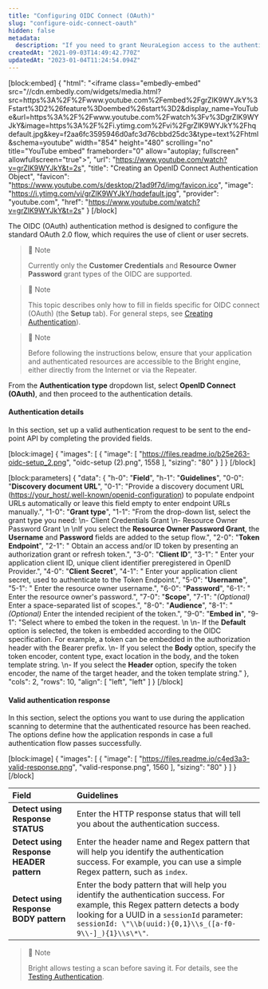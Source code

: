 ```yaml
---
title: "Configuring OIDC Connect (OAuth)"
slug: "configure-oidc-connect-oauth"
hidden: false
metadata: 
  description: "If you need to grant NeuraLegion access to the authenticated resources that support OIDC, you should configure an authentication object using the OpenID Connect."
createdAt: "2021-09-03T14:49:42.770Z"
updatedAt: "2023-01-04T11:24:54.094Z"
---
```

[block:embed]
{
  "html": "<iframe class=\"embedly-embed\" src=\"//cdn.embedly.com/widgets/media.html?src=https%3A%2F%2Fwww.youtube.com%2Fembed%2FgrZlK9WYJkY%3Fstart%3D2%26feature%3Doembed%26start%3D2&display_name=YouTube&url=https%3A%2F%2Fwww.youtube.com%2Fwatch%3Fv%3DgrZlK9WYJkY&image=https%3A%2F%2Fi.ytimg.com%2Fvi%2FgrZlK9WYJkY%2Fhqdefault.jpg&key=f2aa6fc3595946d0afc3d76cbbd25dc3&type=text%2Fhtml&schema=youtube\" width=\"854\" height=\"480\" scrolling=\"no\" title=\"YouTube embed\" frameborder=\"0\" allow=\"autoplay; fullscreen\" allowfullscreen=\"true\"></iframe>",
  "url": "https://www.youtube.com/watch?v=grZlK9WYJkY&t=2s",
  "title": "Creating an OpenID Connect Authentication Object",
  "favicon": "https://www.youtube.com/s/desktop/21ad9f7d/img/favicon.ico",
  "image": "https://i.ytimg.com/vi/grZlK9WYJkY/hqdefault.jpg",
  "provider": "youtube.com",
  "href": "https://www.youtube.com/watch?v=grZlK9WYJkY&t=2s"
}
[/block]




The OIDC (OAuth) authentication method is designed to configure the standard OAuth 2.0 flow, which requires the use of client or user secrets. 

> 📘 Note
> 
> Currently only the **Customer Credentials** and **Resource Owner Password** grant types of the OIDC are supported.

> 📘 Note
> 
> This topic describes only how to fill in fields specific for OIDC connect (OAuth) (the **Setup** tab). For general steps, see [Creating Authentication](https://docs.brightsec.com/docs/configuring-authentication)).

> 📘 Note
> 
> Before following the instructions below, ensure that your application and authenticated resources are accessible to the Bright engine, either directly from the Internet or via the Repeater.

From the **Authentication type** dropdown list, select **OpenID Connect (OAuth)**, and then proceed to the authentication details. 

#### Authentication details

In this section, set up a valid authentication request to be sent to the end-point API by completing the provided fields. 

[block:image]
{
  "images": [
    {
      "image": [
        "https://files.readme.io/b25e263-oidc-setup_2.png",
        "oidc-setup (2).png",
        1558
      ],
      "sizing": "80"
    }
  ]
}
[/block]



[block:parameters]
{
  "data": {
    "h-0": "**Field**",
    "h-1": "**Guidelines**",
    "0-0": "**Discovery document URL**",
    "0-1": "Provide a discovery document URL (<https://your_host/.well-known/openid-configuration>) to populate endpoint URLs automatically or leave this field empty to enter endpoint URLs manually.",
    "1-0": "**Grant type**",
    "1-1": "From the drop-down list, select the grant type you need:  \n- Client Credentials Grant  \n- Resource Owner Password Grant  \n  \nIf you select the **Resource Owner Password Grant**, the **Username** and **Password** fields are added to the setup flow.",
    "2-0": "**Token Endpoint**",
    "2-1": " Obtain an access and/or ID token by presenting an authorization grant or refresh token.",
    "3-0": "**Client ID**",
    "3-1": " Enter your application client ID, unique client identifier preregistered in OpenID Provider.",
    "4-0": "**Client Secret**",
    "4-1": " Enter your application client secret, used to authenticate to the Token Endpoint.",
    "5-0": "**Username**",
    "5-1": " Enter the resource owner username.",
    "6-0": "**Password**",
    "6-1": " Enter the resource owner's password.",
    "7-0": "**Scope**",
    "7-1": "_(Optional)_ Enter a space-separated list of scopes.",
    "8-0": "**Audience**",
    "8-1": "_(Optional)_ Enter the intended recipient of the token.",
    "9-0": "**Embed in**",
    "9-1": "Select where to embed the token in the request.  \n  \n- If the **Default** option is selected, the token is embedded according to the OIDC specification. For example, a token can be embedded in the authorization header with the Bearer prefix.  \n- If you select the **Body** option, specify the token encoder, content type, exact location in the body, and the token template string.  \n- If you select the **Header** option, specify the token encoder, the name of the target header, and the token template string."
  },
  "cols": 2,
  "rows": 10,
  "align": [
    "left",
    "left"
  ]
}
[/block]

#### Valid authentication response

In this section, select the options you want to use during the application scanning to determine that the authenticated resource has been reached. The options define how the application responds in case a full authentication flow passes successfully.

[block:image]
{
  "images": [
    {
      "image": [
        "https://files.readme.io/c4ed3a3-valid-response.png",
        "valid-response.png",
        1560
      ],
      "sizing": "80"
    }
  ]
}
[/block]



| **Field**                                | **Guidelines**                                                                                                                                                                                                                           |
| :--------------------------------------- | :--------------------------------------------------------------------------------------------------------------------------------------------------------------------------------------------------------------------------------------- |
| **Detect using Response STATUS**         | Enter the HTTP response status that will tell you about the authentication success.                                                                                                                                                      |
| **Detect using Response HEADER pattern** | Enter the header name and Regex pattern that will help you identify the authentication success. For example, you can use a simple Regex pattern, such as `index`.                                                                        |
| **Detect using Response BODY pattern**   | Enter the body pattern that will help you identify the authentication success. For example, this Regex pattern detects a body looking for a UUID in a `sessionId` parameter: `sessionId: \"\\b(uuid:){0,1}\\s_([a-f0-9\\-]_){1}\\s\*\"`. |

> 📘 Note
> 
> Bright allows testing a scan before saving it. For details, see the [Testing Authentication](https://docs.brightsec.com/docs/configuring-authentication#testing-authentication).